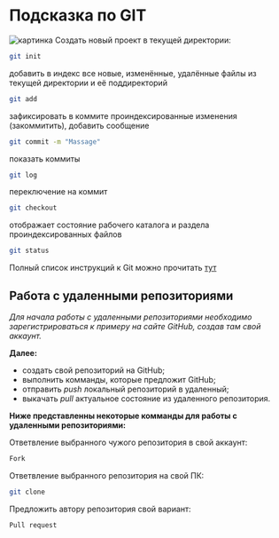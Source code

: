 # Подсказка по GIT 
![картинка](1.jpg)
Создать новый проект в текущей директории:
```sh
git init
```
добавить в индекс все новые, изменённые, удалённые файлы из текущей директории и её поддиректорий
```sh
git add
```
зафиксировать в коммите проиндексированные изменения (закоммитить), добавить сообщение
```sh
git commit -m "Massage"
```
показать коммиты
```sh
git log
```
переключение на коммит
```sh
git checkout
```
отображает состояние рабочего каталога и раздела проиндексированных файлов
```sh
git status
```

Полный список инструкций к Git можно прочитать [тут](https://github.com/cyberspacedk/Git-commands)

## Работа с удаленными репозиториями
*Для начала работы с удаленными репозиториями необходимо зарегистрироваться к примеру на сайте GitHub, создав там свой аккаунт.*

**Далее:**

- создать свой репозиторий на GitHub;
- выполнить комманды, которые предложит GitHub;
- отправить *push* локальный репозиторий в удаленный;
- выкачать *pull* актуальное состояние из удаленного репозитория.

**Ниже представленны некоторые комманды для работы с удаленными репозиториями:**

Ответвление выбранного чужого репозитория в свой аккаунт:
```sh
Fork
```
Ответвление выбранного репозитория на свой ПК:
```sh
git clone
```
Предложить автору репозитория свой вариант:
```sh
Pull request 
```
